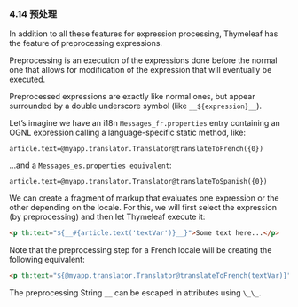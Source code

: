 ### 4.14 预处理

In addition to all these features for expression processing, Thymeleaf has the feature of preprocessing expressions.

Preprocessing is an execution of the expressions done before the normal one that allows for modification of the expression that will eventually be executed.

Preprocessed expressions are exactly like normal ones, but appear surrounded by a double underscore symbol (like `__${expression}__`).

Let’s imagine we have an i18n `Messages_fr.properties` entry containing an OGNL expression calling a language-specific static method, like:
```properties
article.text=@myapp.translator.Translator@translateToFrench({0})
```
…and a `Messages_es.properties equivalent`:
```properties
article.text=@myapp.translator.Translator@translateToSpanish({0})
```
We can create a fragment of markup that evaluates one expression or the other depending on the locale. For this, we will first select the expression (by preprocessing) and then let Thymeleaf execute it:
```html
<p th:text="${__#{article.text('textVar')}__}">Some text here...</p>
```
Note that the preprocessing step for a French locale will be creating the following equivalent:
```html
<p th:text="${@myapp.translator.Translator@translateToFrench(textVar)}">Some text here...</p>
```
The preprocessing String `__` can be escaped in attributes using `\_\_`.